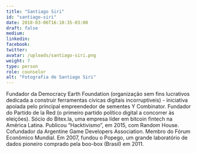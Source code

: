 ```yaml
---
title: "Santiago Siri"
id: "santiago-siri"
date: 2018-03-06T16:10:35-03:00
draft: false
medium:
linkedin:
facebook:
twitter:
avatar: /uploads/santiago-siri.png
weight: 7
type: person
role: counselor
alt: "Fotografia de Santiago Siri"
---
```


Fundador da Democracy Earth Foundation (organização sem fins lucrativos dedicada a construir ferramentas cívicas digitais incorruptíveis) - iniciativa apoiada pelo principal empreendedor de sementes Y Combinator. Fundador do Partido de la Red (o primeiro partido político digital a concorrer às eleições). Sócio do Bitex.la, uma empresa líder em bitcoin fintech na América Latina. Publicou “Hacktivismo”, em 2015, com Random House. Cofundador da Argentine Game Developers Association. Membro do Fórum Econômico Mundial. Em 2007, fundou o Popego, um grande laboratório de dados pioneiro comprado pela boo-box (Brasil) em 2011.
